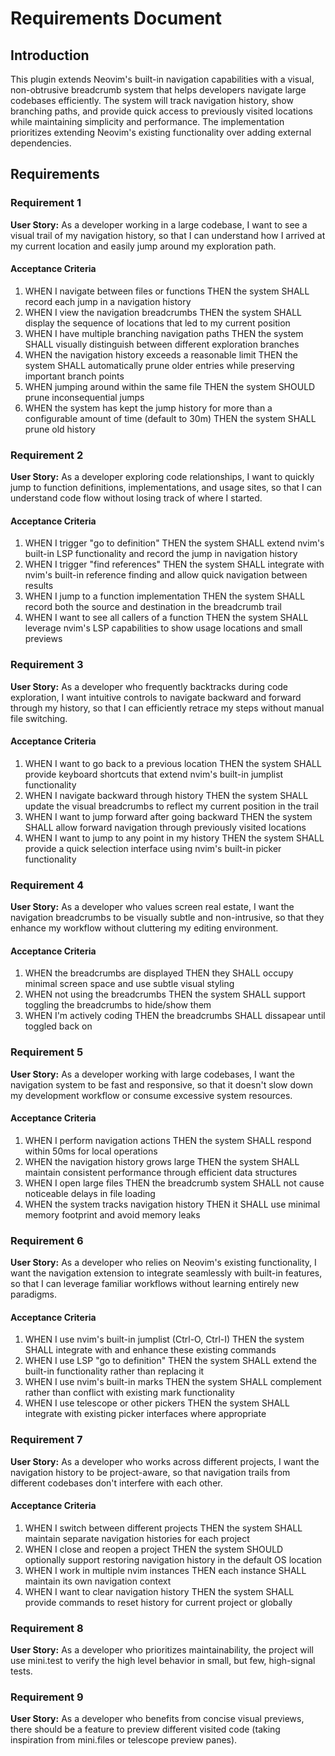 # Requirements Document

## Introduction

This plugin extends Neovim's built-in navigation capabilities with a visual, non-obtrusive breadcrumb system that helps developers navigate large codebases efficiently. The system will track navigation history, show branching paths, and provide quick access to previously visited locations while maintaining simplicity and performance. The implementation prioritizes extending Neovim's existing functionality over adding external dependencies.

## Requirements

### Requirement 1

**User Story:** As a developer working in a large codebase, I want to see a visual trail of my navigation history, so that I can understand how I arrived at my current location and easily jump around my exploration path.

#### Acceptance Criteria

1. WHEN I navigate between files or functions THEN the system SHALL record each jump in a navigation history
2. WHEN I view the navigation breadcrumbs THEN the system SHALL display the sequence of locations that led to my current position
3. WHEN I have multiple branching navigation paths THEN the system SHALL visually distinguish between different exploration branches
4. WHEN the navigation history exceeds a reasonable limit THEN the system SHALL automatically prune older entries while preserving important branch points
5. WHEN jumping around within the same file THEN the system SHOULD prune inconsequential jumps
6. WHEN the system has kept the jump history for more than a configurable amount of time (default to 30m) THEN the system SHALL prune old history

### Requirement 2

**User Story:** As a developer exploring code relationships, I want to quickly jump to function definitions, implementations, and usage sites, so that I can understand code flow without losing track of where I started.

#### Acceptance Criteria

1. WHEN I trigger "go to definition" THEN the system SHALL extend nvim's built-in LSP functionality and record the jump in navigation history
2. WHEN I trigger "find references" THEN the system SHALL integrate with nvim's built-in reference finding and allow quick navigation between results
3. WHEN I jump to a function implementation THEN the system SHALL record both the source and destination in the breadcrumb trail
4. WHEN I want to see all callers of a function THEN the system SHALL leverage nvim's LSP capabilities to show usage locations and small previews

### Requirement 3

**User Story:** As a developer who frequently backtracks during code exploration, I want intuitive controls to navigate backward and forward through my history, so that I can efficiently retrace my steps without manual file switching.

#### Acceptance Criteria

1. WHEN I want to go back to a previous location THEN the system SHALL provide keyboard shortcuts that extend nvim's built-in jumplist functionality
2. WHEN I navigate backward through history THEN the system SHALL update the visual breadcrumbs to reflect my current position in the trail
3. WHEN I want to jump forward after going backward THEN the system SHALL allow forward navigation through previously visited locations
4. WHEN I want to jump to any point in my history THEN the system SHALL provide a quick selection interface using nvim's built-in picker functionality

### Requirement 4

**User Story:** As a developer who values screen real estate, I want the navigation breadcrumbs to be visually subtle and non-intrusive, so that they enhance my workflow without cluttering my editing environment.

#### Acceptance Criteria

1. WHEN the breadcrumbs are displayed THEN they SHALL occupy minimal screen space and use subtle visual styling
2. WHEN not using the breadcrumbs THEN the system SHALL support toggling the breadcrumbs to hide/show them
3. WHEN I'm actively coding THEN the breadcrumbs SHALL dissapear until toggled back on

### Requirement 5

**User Story:** As a developer working with large codebases, I want the navigation system to be fast and responsive, so that it doesn't slow down my development workflow or consume excessive system resources.

#### Acceptance Criteria

1. WHEN I perform navigation actions THEN the system SHALL respond within 50ms for local operations
2. WHEN the navigation history grows large THEN the system SHALL maintain consistent performance through efficient data structures
3. WHEN I open large files THEN the breadcrumb system SHALL not cause noticeable delays in file loading
4. WHEN the system tracks navigation history THEN it SHALL use minimal memory footprint and avoid memory leaks

### Requirement 6

**User Story:** As a developer who relies on Neovim's existing functionality, I want the navigation extension to integrate seamlessly with built-in features, so that I can leverage familiar workflows without learning entirely new paradigms.

#### Acceptance Criteria

1. WHEN I use nvim's built-in jumplist (Ctrl-O, Ctrl-I) THEN the system SHALL integrate with and enhance these existing commands
2. WHEN I use LSP "go to definition" THEN the system SHALL extend the built-in functionality rather than replacing it
3. WHEN I use nvim's built-in marks THEN the system SHALL complement rather than conflict with existing mark functionality
4. WHEN I use telescope or other pickers THEN the system SHALL integrate with existing picker interfaces where appropriate

### Requirement 7

**User Story:** As a developer who works across different projects, I want the navigation history to be project-aware, so that navigation trails from different codebases don't interfere with each other.

#### Acceptance Criteria

1. WHEN I switch between different projects THEN the system SHALL maintain separate navigation histories for each project
2. WHEN I close and reopen a project THEN the system SHOULD optionally support restoring navigation history in the default OS location
3. WHEN I work in multiple nvim instances THEN each instance SHALL maintain its own navigation context
4. WHEN I want to clear navigation history THEN the system SHALL provide commands to reset history for current project or globally

### Requirement 8

**User Story:** As a developer who prioritizes maintainability, the project will use mini.test to verify the high level behavior in small, but few, high-signal tests.

### Requirement 9

**User Story:** As a developer who benefits from concise visual previews, there should be a feature to preview different visited code (taking inspiration from mini.files or telescope preview panes).